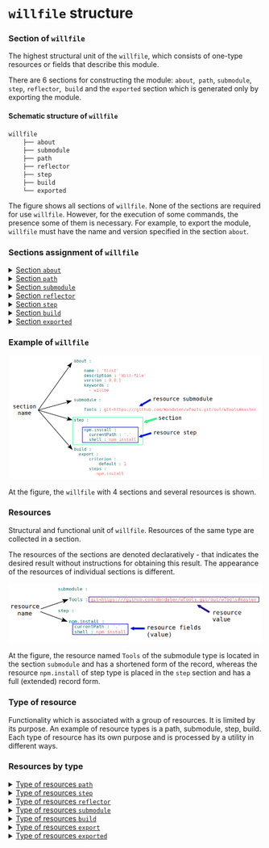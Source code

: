 # `willfile` structure

### Section of <code>willfile</code>  

The highest structural unit of the <code>willfile</code>, which consists of one-type resources or fields that describe this module.   

There are 6 sections for constructing the module: `about`,` path`, `submodule`,` step`, `reflector`,` build` and the `exported` section which is generated only by exporting the module.

#### Schematic structure of `willfile`

```
willfile
    ├── about
    ├── submodule
    ├── path
    ├── reflector
    ├── step
    ├── build
    └── exported

```

The figure shows all sections of `willfile`. None of the sections are required for use `willfile`. However, for the execution of some commands, the presence some of them is necessary. For example, to export the module, `willfile` must have the name and version specified in the section `about`.

### Sections assignment of `willfile`

<details><summary><a href="./concept/SectionAbout.md">
      Section <code>about</code>
  </a></summary>
  The section has the descriptive information about the module.
</details>
<details><summary><a href="./concept/ResourcePath.md#Section-path">
      Section <code>path</code>
  </a></summary>
  Section has the list of the module paths for quick orientation in its file structure.
</details>
<details><summary><a href="./concept/SectionSubmodule.md">
      Section <code>submodule</code>
  </a></summary>
  The section has an information about submodules.
</details>
<details><summary><a href="./concept/ResourceReflector.md#Section-reflector">
      Section <code>reflector</code>
  </a></summary>
  The section has reflectors. It is a special type of resources for operation on the groups of files.
</details>
<details><summary><a href="./concept/ResourceStep.md#Section-step">
      Section <code>step</code>
  </a></summary>
  The section has steps which could be used by build for building of the module.
</details>
<details><summary><a href="./concept/ResourceBuild.md#Section-build">
      Section <code>build</code>
  </a></summary>
  Resources of the section (build) describe sequence and conditions of procedures of module's building.
</details>
<details><summary><a href="./concept/SectionExported.md">
      Section <code>exported</code>
  </a></summary>
  It is programmatically generated section of <code>out-willfile</code> by exporting a module. It has a list of exported files and it is used by other modules for importing the module.
</details>

### Example of `willfile`   

![will.file.inner.png](../../images/will.file.inner.png)  

At the figure, the `willfile` with 4 sections and several resources is shown.

### Resources

Structural and functional unit of <code>willfile</code>. Resources of the same type are collected in a section.

The resources of the sections are denoted declaratively - that indicates the desired result without instructions for obtaining this result.
The appearance of the resources of individual sections is different.

![resource.png](../../images/resource.png)  

At the figure, the resource named `Tools` of the submodule type is located in the section `submodule` and has a shortened form of the record, whereas the resource `npm.install` of step type is placed in the `step` section and has a full (extended) record form.

### Type of resource

Functionality which is associated with a group of resources. It is limited by its purpose. An example of resource types is a path, submodule, step, build. Each type of resource has its own purpose and is processed by a utility in different ways.

### Resources by type

<details><summary><a href="./ResourcePath.md.md#Resource-path">
    Type of resources <code>path</code>
  </a></summary>
  Describe the file structure of the module, indicating the paths to the files of the module.
</details>
<details><summary><a href="./ResourceStep.md#Resource-step">
    Type of resources <code>step</code>
  </a></summary>
  The resource for the <code>step</code> section, which is an instruction for executing by the utility while constructing of the module. Describe the operations and the desired result. The builds consist of steps.
</details>
<details><summary><a href="./ResourceReflector.md#Resource-reflector">
    Type of resources <code>reflector</code>
  </a></summary>
  Resource of section <code>reflector</code>, technique to describe set of files to perform some operation at it.
</details>
<details><summary><a href="./SubmodulesLocalAndRemote.md">
    Type of resources <code>submodule</code>
  </a></summary>
  They are links to other modules that can be used as submodules of this module.
</details>
<details><summary><a href="./ResourceBuild.md#Resource-build">
    Type of resources <code>build</code>
  </a></summary>
  Contains a list of steps for building a module.
</details>
<details><summary><a href="./ResourceBuild.md#Resource-export">
    Type of resources <code>export</code>
  </a></summary>
  This is a special kind of build, the result of which is the generated `out-willfile` that can be used by another module.
</details>
<details><summary><a href="./SectionExported.md#Section-exported">
    Type of resources <code>exported</code>
  </a></summary>
  This resource is generated when the module is exported and only available in the generated files. The <code>out-willfile</code> has exactly the same amount of resources as <code>exported</code> as the number of times that the module was exported for different exports. Resources of this type include descriptive fields and a list of exported files.
</details>
